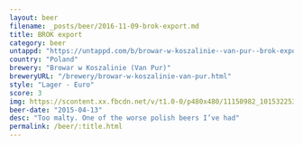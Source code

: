 ```yaml
---
layout: beer
filename: _posts/beer/2016-11-09-brok-export.md
title: BROK export
category: beer
untappd: "https://untappd.com/b/browar-w-koszalinie--van-pur--brok-export/85096"
country: "Poland"
brewery: "Browar w Koszalinie (Van Pur)"
breweryURL: "/brewery/browar-w-koszalinie-van-pur.html"
style: "Lager - Euro"
score: 3
img: https://scontent.xx.fbcdn.net/v/t1.0-0/p480x480/11150982_10153225352773745_2645273460851977484_n.jpg?_nc_cat=102&_nc_ht=scontent.xx&oh=1b8d414dbdbd86fc455ee6a3c3685952&oe=5CCC879F
beer-date: "2015-04-13"
desc: "Too malty. One of the worse polish beers I’ve had"
permalink: /beer/:title.html
---
```

